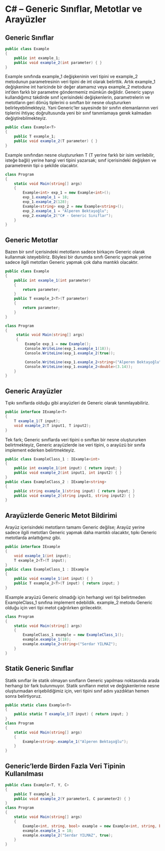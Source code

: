 
# C# – Generic Sınıflar, Metotlar ve Arayüzler
## Generic Sınıflar 
```cs
public class Example
{
    public int example_1;
    public void example_2(int parameter) { }
}
```
Example sınıfında example_1 değişkeninin veri tipini ve example_2 metodunun parametresinin veri tipini de int olarak belirttik. Artık example_1 değişkenine int haricinde bir değer 
atamamız veya example_2 metoduna int’den farklı bir parametre göndermemiz mümkün değildir. Generic yapıyı kullandığımız takdirde sınıf içerisindeki değişkenlerin, parametrelerin ve 
metotların geri dönüş tiplerini o sınıftan bir nesne oluştururken belirleyebilmekteyiz. Yani Generic’ler sayesinde bir sınıfın elemanlarının veri tiplerini ihtiyaç doğrultusunda yeni 
bir sınıf tanımlamaya gerek kalmadan değiştirebilmekteyiz.
```cs
public class Example<T>
{
    public T example_1;
    public void example_2(T parameter) { }
}
```
Example sınıfından nesne oluştururken T (T yerine farklı bir isim verilebilir, isteğe bağlı) yerine hangi veri tipini yazarsak; sınıf içerisindeki değişken ve parametrenin tipi o şekilde olacaktır.
```cs
class Program
{
    static void Main(string[] args)
    {
        Example<int> exp_1 = new Example<int>();
        exp_1.example_1 = 18;
        exp_1.example_2(128);
        Example<string> exp_2 = new Example<string>();
        exp_2.example_1 = "Alperen Bektaşoğlu";
        exp_2.example_2("C# - Generic Sınıflar");
    }
}
```
## Generic Metotlar
Bazen bir sınıf içerisindeki metotların sadece birkaçını Generic olarak kullanmak isteyebiliriz. Böylesi bir durumda sınıfı Generic yapmak yerine sadece ilgili metotları Generic yapmak çok daha mantıklı olacaktır.
```cs
public class Example
{
    public int example_1(int parameter)
    {
        return parameter;
    }
    public T example_2<T>(T parameter)
    {
        return parameter;
    }
}

class Program
{
     static void Main(string[] args)
     {
         Example exp_1 = new Example();
         Console.WriteLine(exp_1.example_1(18));
         Console.WriteLine(exp_1.example_2(true));

         Console.WriteLine(exp_1.example_2<string>("Alperen Bektaşoğlu"));
         Console.WriteLine(exp_1.example_2<double>(3.14));
    }
}
```

## Generic Arayüzler
Tıpkı sınıflarda olduğu gibi arayüzleri de Generic olarak tanımlayabiliriz.
```cs
public interface IExample<T>
{
    T example_1(T input);
    void example_2(T input1, T input2);
}
```
Tek fark; Generic sınıflarda veri tipini o sınıftan bir nesne oluştururken belirtmekteyiz, 
Generic arayüzlerde ise veri tipini, o arayüzü bir sınıfa implement ederken belirtmekteyiz.
```cs
public class ExampleClass_1 : IExample<int>
{
    public int example_1(int input) { return input; }
    public void example_2(int input1, int input2) { }
}
public class ExampleClass_2 : IExample<string>
{
    public string example_1(string input) { return input; }
    public void example_2(string input1, string input2) { }
}
```

## Arayüzlerde Generic Metot Bildirimi 
Arayüz içerisindeki metotların tamamı Generic değilse; Arayüz yerine sadece ilgili metotları Generic yapmak daha mantıklı olacaktır, tıpkı Generic metotlarda anlattığımız gibi.
```cs
public interface IExample
{
    void example_1(int input);
    T example_2<T>(T input);
}
public class ExampleClass_1 : IExample
{
    public void example_1(int input) { }
    public T example_2<T>(T input) { return input; }
}
```
IExample arayüzü Generic olmadığı için herhangi veri tipi belirtmeden ExampleClass_1 sınıfına implement edebildik. example_2 metodu Generic olduğu için veri tipi metot çağrılırken girilecektir.
```cs
class Program
{
    static void Main(string[] args)
    {
        ExampleClass_1 example = new ExampleClass_1();
        example.example_1(18);
        example.example_2<string>("Serdar YILMAZ");
    }
}
```

## Statik Generic Sınıflar
Statik sınıflar ile statik olmayan sınıfların Generic yapılması noktasında arada herhangi bir fark bulunmuyor. Statik sınıfların metot ve değişkenlerine 
nesne oluşturmadan erişebildiğimiz için, veri tipini sınıf adını yazdıktan hemen sonra belirtiyoruz.
```cs
public static class Example<T>
{
    public static T example_1(T input) { return input; }
}
class Program
{
    static void Main(string[] args)
    {
        Example<string>.example_1("Alperen Bektaşoğlu");
    }
}
```

## Generic’lerde Birden Fazla Veri Tipinin Kullanılması

```cs
public class Example<T, Y, C>
{
    public T example_1;
    public void example_2(Y parameter1, C parameter2) { }
}
class Program
{
    static void Main(string[] args)
    {
        Example<int, string, bool> example = new Example<int, string, bool>();
        example.example_1 = 18;
        example.example_2("Serdar YILMAZ", true);
    }
}
```















```cs

```
